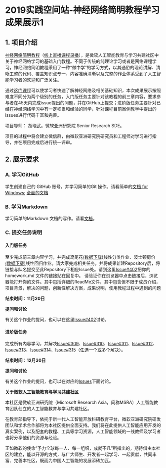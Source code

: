﻿
# 2019实践空间站-神经网络简明教程学习成果展示1

## 1. 项目介绍

[神经网络简明教程](https://aka.ms/beginnerAI)（[线上直播课程录播](https://www.bilibili.com/video/av73896341)），是微软人工智能教育与学习共建社区中关于神经网络学习的基础入门教程。不同于传统的纯理论学习或者是网络课程学习，神经网络简明教程采用了一种“做中学”的学习方式，以其通俗的理论讲解、清晰工整的代码、覆盖知识点专一、内容准确清晰以及完整的作业体系受到了人工智能学习者的欢迎和广泛关注。

通过[这门课程](https://aka.ms/beginnerAI)可以使学习者快速了解神经网络及相关基础知识，本次成果展示按照难度不同分为两个级别的任务，入门版任务主要针对该教程的前三章内容，要求参与者在45天内完成issue提出的问题，并在GitHub上提交；进阶版任务主要针对已经在神经网络学习中有一定积累和经验的同学，针对课程目前案例教学中提出的issues进行代码丰富和完善。

项目导师： 胡晓武。微软亚洲研究院 Senior Research SDE。 

项目的过程中将会建立微信群，由微软亚洲研究院研究员和工程师对学习进行指导，并在项目完成后进行统一评审。 

## 2. 展示要求

### A. 学习GitHub

学生创建自己的 GitHub 账号，并学习简单的Git 操作。请看简单的[文档 for Windows](https://www.cnblogs.com/zhaoxiaokai/p/6309077.html); [全面的文档](https://www.cnblogs.com/math/p/git.html)

### B. 学习Markdown

学习简单的Markdown 文档的写作。请看[文档](https://www.cnblogs.com/math/p/se-tools-001.html)。

### C. 提交任务说明

#### 入门版任务

至少完成前三章内容学习，并完成鸢尾花[(数据下载)](https://www.cnblogs.com/wwwjjjnnn/p/7324142.html)线性分类作业、波士顿房价[(数据下载)](https://www.cnblogs.com/wwwjjjnnn/p/7323862.html)线性回归作业。请大家完成相关任务，并将成果新建Repository后，将链接与队名提交至此Repository下相应Issue处。请到这里[Issue#402](https://github.com/microsoft/ai-edu/issues/402)把你的 homework.md 文件的链接贴在回复中。 请验证你在浏览器中点击链接后，浏览器能打开你的文件。其中包括详细的ReadMe文件，其中包含但不限于成员介绍，项目背景，解决的问题，创新性解决方案，成果说明，使用教程过程中遇到的问题

**结束时间：11月20日**

**提问和讨论**

有关这个作业的提问，也可以在这里[Issue#402](https://github.com/microsoft/ai-edu/issues/402)讨论。

#### 进阶版任务

完成所有内容学习，并解决[Issue#309](https://github.com/microsoft/ai-edu/issues/309)、[Issue#310](https://github.com/microsoft/ai-edu/issues/310)、[Issue#311](https://github.com/microsoft/ai-edu/issues/311)、[Issue#312](https://github.com/microsoft/ai-edu/issues/312)、[Issue#313](https://github.com/microsoft/ai-edu/issues/313)、[Issue#314](https://github.com/microsoft/ai-edu/issues/314)、[Issue#315](https://github.com/microsoft/ai-edu/issues/315)（任选一个或多个解决）。

**结束时间：12月30日**

**提问和讨论**

有关这个作业的提问，也可以在对应的[Issues](https://github.com/microsoft/ai-edu/issues)下面讨论。

**关于[微软人工智能教育与学习共建社区](https://github.com/microsoft/ai-edu)**

本社区是微软亚洲研究院（Microsoft Research Asia，简称MSRA）人工智能教育团队创立的人工智能教育与学习共建社区。

在教育部指导下，依托于新一代人工智能开放科研教育平台，微软亚洲研究院研发团队和学术合作部将为本社区提供全面支持。我们将在此提供人工智能应用开发的真实案例，以及配套的教程、工具等学习资源，人工智能领域的一线教师及学习者也将分享他们的资源与经验。

正如微软的使命“予力全球每一人、每一组织，成就不凡”所指出的，期待借由本社区的建立，能以开源的方式，与广大师生、开发者一起学习、一起贡献，共同丰富、完善本社区，既而为中国人工智能的发展添砖加瓦。
